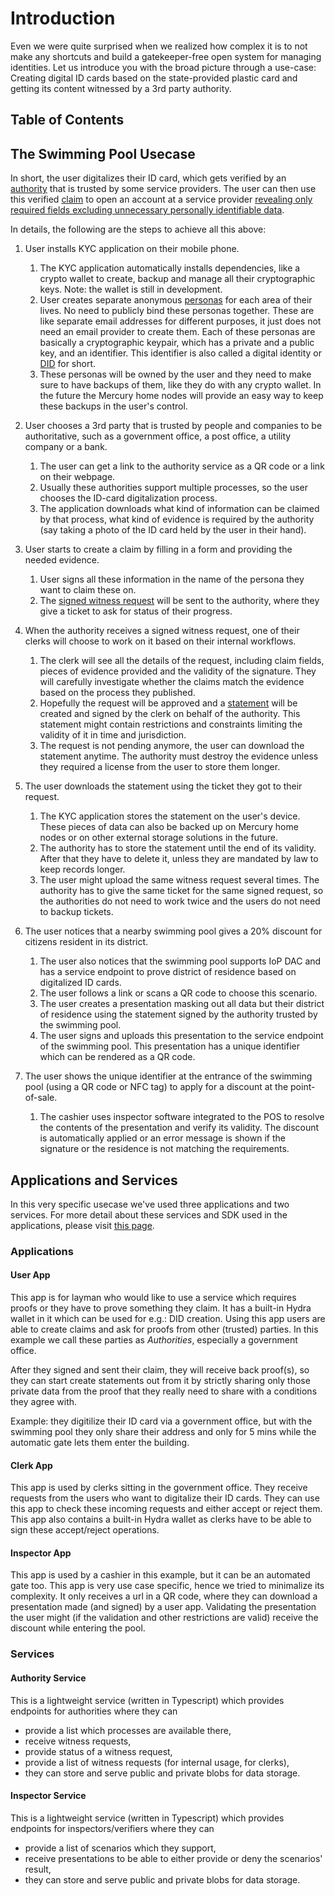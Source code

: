 # Introduction

Even we were quite surprised when we realized how complex it is to not make any shortcuts and build a gatekeeper-free open system for managing identities. Let us introduce you with the broad picture through a use-case: Creating digital ID cards based on the state-provided plastic card and getting its content witnessed by a 3rd party authority.

## Table of Contents

## The Swimming Pool Usecase

In short, the user digitalizes their ID card, which gets verified by an [authority](glossary.md?id=Authority) that is trusted by some service providers. The user can then use this verified [claim](glossary.md?id=Claim) to open an account at a service provider [revealing only required fields excluding unnecessary personally identifiable data](glossary.md?id=Masked-Claim-Presentation).

In details, the following are the steps to achieve all this above:

1. User installs KYC application on their mobile phone.
   1. The KYC application automatically installs dependencies, like a crypto wallet to create,
   backup and manage all their cryptographic keys. Note: the wallet is still in development.
   2. User creates separate anonymous [personas](glossary.md?id=Persona) for each area of their lives. No need to publicly bind these personas together. These are like separate email addresses for different purposes, it just does not need an email provider to create them. Each of these personas are basically a cryptographic keypair, which has a private and a public key, and an identifier. This identifier is also called a digital identity or [DID](glossary.md?id=DID) for short.
   3. These personas will be owned by the user and they need to make sure to have backups of them, like they do with any crypto wallet. In the future the Mercury home nodes will provide an easy way to keep these backups in the user's control.

2. User chooses a 3rd party that is trusted by people and companies to be authoritative, such as a government office, a post office, a utility company or a bank.
   1. The user can get a link to the authority service as a QR code or a link on their webpage.
   2. Usually these authorities support multiple processes, so the user chooses the ID-card digitalization process.
   3. The application downloads what kind of information can be claimed by that process, what kind of evidence is required by the authority (say taking a photo of the ID card held by the user in their hand).

3. User starts to create a claim by filling in a form and providing the needed evidence.
   1. User signs all these information in the name of the persona they want to claim these on.
   2. The [signed witness request](glossary.md?id=Signed-Witness-Request) will be sent to the authority, where they give a ticket to ask for status of their progress.

4. When the authority receives a signed witness request, one of their clerks will choose to work on it based on their internal workflows.
   1. The clerk will see all the details of the request, including claim fields, pieces of evidence provided and the validity of the signature. They will carefully investigate whether the claims match the evidence based on the process they published.
   2. Hopefully the request will be approved and a [statement](glossary.md?id=Signed-Witness-Statement) will be created and signed by the clerk on behalf of the authority. This statement might contain restrictions and constraints limiting the validity of it in time and jurisdiction.
   3. The request is not pending anymore, the user can download the statement anytime. The authority must destroy the evidence unless they required a license from the user to store them longer.

5. The user downloads the statement using the ticket they got to their request.
   1. The KYC application stores the statement on the user's device. These pieces of data can also be backed up on Mercury home nodes or on other external storage solutions in the future.
   2. The authority has to store the statement until the end of its validity. After that they have to delete it, unless they are mandated by law to keep records longer.
   3. The user might upload the same witness request several times. The authority has to give the same ticket for the same signed request, so the authorities do not need to work twice and the users do not need to backup tickets.

6. The user notices that a nearby swimming pool gives a 20% discount for citizens resident in its district.
   1. The user also notices that the swimming pool supports IoP DAC and has a service endpoint to prove district of residence based on digitalized ID cards.
   2. The user follows a link or scans a QR code to choose this scenario.
   3. The user creates a presentation masking out all data but their district of residence using the statement signed by the authority trusted by the swimming pool.
   4. The user signs and uploads this presentation to the service endpoint of the swimming pool. This presentation has a unique identifier which can be rendered as a QR code.

7. The user shows the unique identifier at the entrance of the swimming pool (using a QR code or NFC tag) to apply for a discount at the point-of-sale.
   1. The cashier uses inspector software integrated to the POS to resolve the contents of the presentation and verify its validity. The discount is automatically applied or an error message is shown if the signature or the residence is not matching the requirements.

## Applications and Services

In this very specific usecase we've used three applications and two services. For more detail about these services and SDK used in the applications, please visit [this page](fort).

### Applications

#### User App

This app is for layman who would like to use a service which requires proofs or they have to prove something they claim. It has a built-in Hydra wallet in it which can be used for e.g.: DID creation. Using this app users are able to create claims and ask for proofs from other (trusted) parties. In this example we call these parties as *Authorities*, especially a government office. 

After they signed and sent their claim, they will receive back proof(s), so they can start create statements out from it by strictly sharing only those private data from the proof that they really need to share with a conditions they agree with.

Example: they digitilize their ID card via a government office, but with the swimming pool they only share their address and only for 5 mins while the automatic gate lets them enter the building.

#### Clerk App

This app is used by clerks sitting in the government office. They receive requests from the users who want to digitalize their ID cards. They can use this app to check these incoming requests and either accept or reject them. This app also contains a built-in Hydra wallet as clerks have to be able to sign these accept/reject operations.

#### Inspector App

This app is used by a cashier in this example, but it can be an automated gate too. This app is very use case specific, hence we tried to minimalize its complexity. 
It only receives a url in a QR code, where they can download a presentation made (and signed) by a user app. 
Validating the presentation the user might (if the validation and other restrictions are valid) receive the discount while entering the pool.

### Services

#### Authority Service

This is a lightweight service (written in Typescript) which provides endpoints for authorities where they can
- provide a list which processes are available there,
- receive witness requests,
- provide status of a witness request,
- provide a list of witness requests (for internal usage, for clerks),
- they can store and serve public and private blobs for data storage.

#### Inspector Service

This is a lightweight service (written in Typescript) which provides endpoints for inspectors/verifiers where they can
- provide a list of scenarios which they support,
- receive presentations to be able to either provide or deny the scenarios' result,
- they can store and serve public and private blobs for data storage.